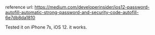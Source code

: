 reference url: https://medium.com/developerinsider/ios12-password-autofill-automatic-strong-password-and-security-code-autofill-6e7db8da1810

Tested it on iPhone 7s, iOS 12. it works.